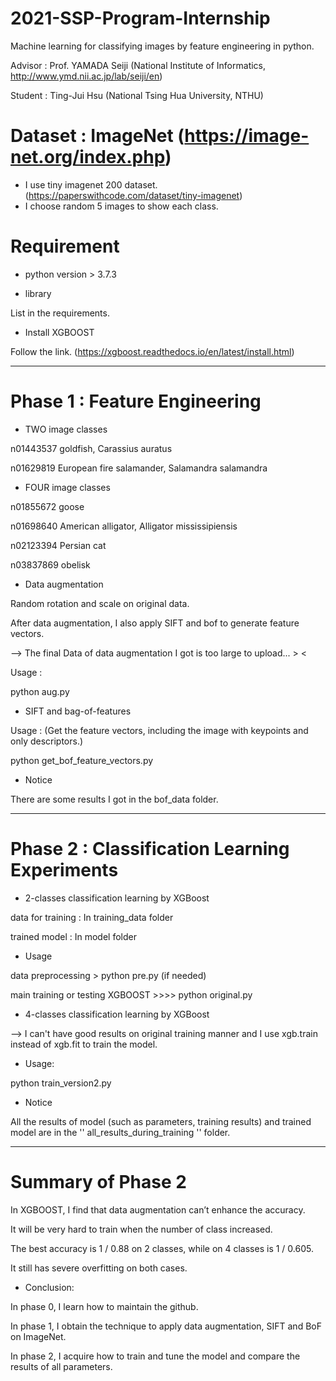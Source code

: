 # 2021-SSP-Program-Internship
Machine learning for classifying images by feature engineering in python.

Advisor : Prof. YAMADA Seiji (National Institute of Informatics, http://www.ymd.nii.ac.jp/lab/seiji/en)

Student : Ting-Jui Hsu (National Tsing Hua University, NTHU)

# Dataset : ImageNet (https://image-net.org/index.php)

* I use tiny imagenet 200 dataset. (https://paperswithcode.com/dataset/tiny-imagenet)
* I choose random 5 images to show each class.

# Requirement

* python version > 3.7.3

* library

List in the requirements.

* Install XGBOOST

Follow the link. (https://xgboost.readthedocs.io/en/latest/install.html)

 ------------------------------------------------------

# Phase 1 : Feature Engineering
* TWO image classes 

n01443537	goldfish, Carassius auratus

n01629819	European fire salamander, Salamandra salamandra

* FOUR image classes 

n01855672	goose

n01698640	American alligator, Alligator mississipiensis

n02123394	Persian cat

n03837869	obelisk

* Data augmentation

Random rotation and scale on original data.

After data augmentation, I also apply SIFT and bof to generate feature vectors.

--> The final Data of data augmentation I got is too large to upload... > <

Usage :

python aug.py

* SIFT and bag-of-features 

Usage : (Get the feature vectors, including the image with keypoints and only descriptors.)

python get_bof_feature_vectors.py

* Notice

There are some results I got in the bof_data folder.

-------------------------------------------------------

# Phase 2 : Classification Learning Experiments
* 2-classes classification learning by XGBoost

data for training : In training_data folder

trained model : In model folder

* Usage

data preprocessing > python pre.py (if needed)

main training or testing XGBOOST >>>> python original.py

* 4-classes classification learning by XGBoost

--> I can't have good results on original training manner and I use xgb.train instead of xgb.fit to train the model.

* Usage:

python train_version2.py


* Notice

All the results of model (such as parameters, training results) and trained model are in the '' all_results_during_training '' folder.

 ------------------------------------------------------

# Summary of Phase 2

In XGBOOST, I find that data augmentation can’t enhance the accuracy.

It will be very hard to train when the number of class increased.

The best accuracy is 1 / 0.88 on 2 classes,  while on 4 classes is 1 / 0.605.

It still has severe overfitting on both cases.

* Conclusion: 

In phase 0, I learn how to maintain the github.

In phase 1, I obtain the technique to apply data augmentation, SIFT and BoF on ImageNet.

In phase 2, I acquire how to train and tune the model and compare the results of all parameters.











